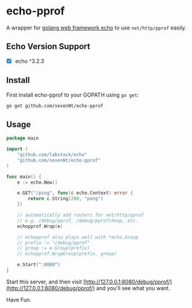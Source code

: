 echo-pprof
========

A wrapper for [golang web framework echo](https://github.com/labstack/echo) to use `net/http/pprof` easily.

## Echo Version Support

- [x] echo ^3.2.3

## Install

First install echo-pprof to your GOPATH using `go get`:

```sh
go get github.com/sevenNt/echo-pprof
```

## Usage

```go
package main

import (
	"github.com/labstack/echo"
	"github.com/sevenNt/echo-pprof"
)

func main() {
	e := echo.New()

	e.GET("/ping", func(c echo.Context) error {
		return c.String(200, "pong")
	})

	// automatically add routers for net/http/pprof
	// e.g. /debug/pprof, /debug/pprof/heap, etc.
	echopprof.Wrap(e)

	// echopprof also plays well with *echo.Group
	// prefix := "/debug/pprof"
	// group := e.Group(prefix)
	// echopprof.WrapGroup(prefix, group)

	e.Start(":8080")
}
```

Start this server, and then visit [http://127.0.0.1:8080/debug/pprof/](http://127.0.0.1:8080/debug/pprof/) and you'll see what you want.

Have Fun.
